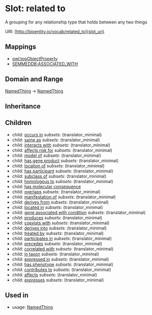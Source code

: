# Slot: related to


A grouping for any relationship type that holds between any two things

URI: [http://bioentity.io/vocab/related_to](slot_uri)
## Mappings

 * [owl:topObjectProperty](http://purl.obolibrary.org/obo/owl_topObjectProperty)
 * [SEMMEDDB:ASSOCIATED_WITH](http://purl.obolibrary.org/obo/SEMMEDDB_ASSOCIATED_WITH)
## Domain and Range

[NamedThing](NamedThing.md) -> [NamedThing](NamedThing.md)
## Inheritance

## Children

 *  child: [occurs in](occurs_in.md) *subsets*: (translator_minimal)
 *  child: [same as](same_as.md) *subsets*: (translator_minimal)
 *  child: [interacts with](interacts_with.md) *subsets*: (translator_minimal)
 *  child: [affects risk for](affects_risk_for.md) *subsets*: (translator_minimal)
 *  child: [model of](model_of.md) *subsets*: (translator_minimal)
 *  child: [has gene product](has_gene_product.md) *subsets*: (translator_minimal)
 *  child: [location of](location_of.md) *subsets*: (translator_minimal)
 *  child: [has participant](has_participant.md) *subsets*: (translator_minimal)
 *  child: [subclass of](subclass_of.md) *subsets*: (translator_minimal)
 *  child: [homologous to](homologous_to.md) *subsets*: (translator_minimal)
 *  child: [has molecular consequence](has_molecular_consequence.md)
 *  child: [overlaps](overlaps.md) *subsets*: (translator_minimal)
 *  child: [manifestation of](manifestation_of.md) *subsets*: (translator_minimal)
 *  child: [derives from](derives_from.md) *subsets*: (translator_minimal)
 *  child: [located in](located_in.md) *subsets*: (translator_minimal)
 *  child: [gene associated with condition](gene_associated_with_condition.md) *subsets*: (translator_minimal)
 *  child: [produces](produces.md) *subsets*: (translator_minimal)
 *  child: [coexists with](coexists_with.md) *subsets*: (translator_minimal)
 *  child: [derives into](derives_into.md) *subsets*: (translator_minimal)
 *  child: [treated by](treated_by.md) *subsets*: (translator_minimal)
 *  child: [participates in](participates_in.md) *subsets*: (translator_minimal)
 *  child: [precedes](precedes.md) *subsets*: (translator_minimal)
 *  child: [correlated with](correlated_with.md) *subsets*: (translator_minimal)
 *  child: [in taxon](in_taxon.md) *subsets*: (translator_minimal)
 *  child: [expressed in](expressed_in.md) *subsets*: (translator_minimal)
 *  child: [has phenotype](has_phenotype.md) *subsets*: (translator_minimal)
 *  child: [contributes to](contributes_to.md) *subsets*: (translator_minimal)
 *  child: [affects](affects.md) *subsets*: (translator_minimal)
 *  child: [expresses](expresses.md) *subsets*: (translator_minimal)
## Used in

 *  usage: [NamedThing](NamedThing.md)
